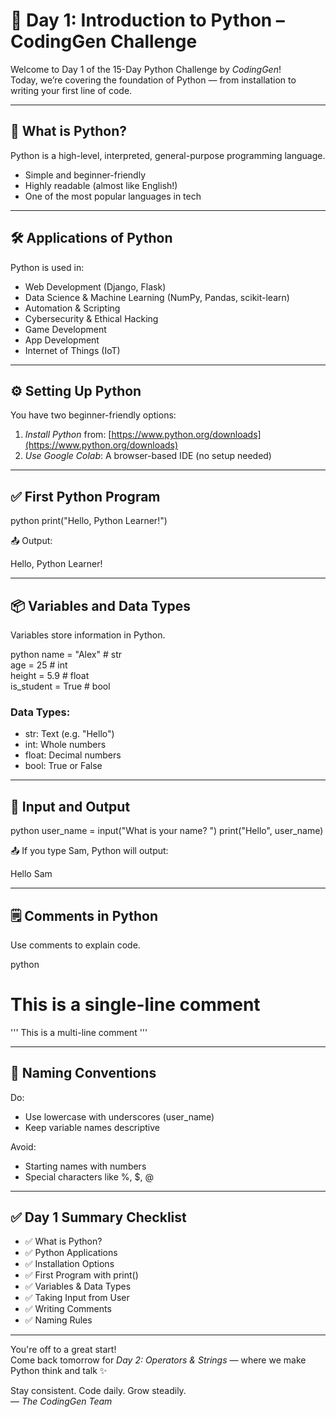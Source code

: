 # 📘 Day 1: Introduction to Python – CodingGen Challenge

Welcome to Day 1 of the 15-Day Python Challenge by *CodingGen*!  
Today, we’re covering the foundation of Python — from installation to writing your first line of code.

---

## 🐍 What is Python?

Python is a high-level, interpreted, general-purpose programming language.

- Simple and beginner-friendly  
- Highly readable (almost like English!)  
- One of the most popular languages in tech  

---

## 🛠 Applications of Python

Python is used in:

- Web Development (Django, Flask)  
- Data Science & Machine Learning (NumPy, Pandas, scikit-learn)  
- Automation & Scripting  
- Cybersecurity & Ethical Hacking  
- Game Development  
- App Development  
- Internet of Things (IoT)  

---

## ⚙ Setting Up Python

You have two beginner-friendly options:

1. *Install Python* from: [https://www.python.org/downloads](https://www.python.org/downloads)  
2. *Use Google Colab*: A browser-based IDE (no setup needed)

---

## ✅ First Python Program

python
print("Hello, Python Learner!")


📤 Output:  

Hello, Python Learner!


---

## 📦 Variables and Data Types

Variables store information in Python.

python
name = "Alex"       # str  
age = 25            # int  
height = 5.9        # float  
is_student = True   # bool


### Data Types:
- str: Text (e.g. "Hello")  
- int: Whole numbers  
- float: Decimal numbers  
- bool: True or False  

---

## 🎤 Input and Output

python
user_name = input("What is your name? ")
print("Hello", user_name)


📤 If you type Sam, Python will output:  

Hello Sam


---

## 🗒 Comments in Python

Use comments to explain code.

python
# This is a single-line comment

'''
This is a
multi-line comment
'''


---

## 🧠 Naming Conventions

Do:
- Use lowercase with underscores (user_name)  
- Keep variable names descriptive  

Avoid:
- Starting names with numbers  
- Special characters like %, $, @  

---

## ✅ Day 1 Summary Checklist

- ✅ What is Python?  
- ✅ Python Applications  
- ✅ Installation Options  
- ✅ First Program with print()  
- ✅ Variables & Data Types  
- ✅ Taking Input from User  
- ✅ Writing Comments  
- ✅ Naming Rules  

---

You're off to a great start!  
Come back tomorrow for *Day 2: Operators & Strings* — where we make Python think and talk ✨

Stay consistent. Code daily. Grow steadily.  
— *The CodingGen Team*
